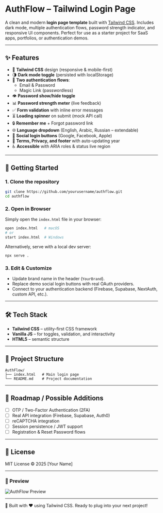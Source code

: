 # AuthFlow – Tailwind Login Page

A clean and modern **login page template** built with [Tailwind CSS](https://tailwindcss.com/). Includes dark mode, multiple authentication flows, password strength indicator, and responsive UI components. Perfect for use as a starter project for SaaS apps, portfolios, or authentication demos.

---

## ✨ Features
- 🎨 **Tailwind CSS** design (responsive & mobile-first)
- 🌗 **Dark mode toggle** (persisted with localStorage)
- 🔑 **Two authentication flows**:
  - Email & Password
  - Magic Link (passwordless)
- 👁 **Password show/hide toggle**
- 📊 **Password strength meter** (live feedback)
- ✅ **Form validation** with inline error messages
- ⏳ **Loading spinner** on submit (mock API call)
- 🔒 **Remember me** + Forgot password link
- 🌐 **Language dropdown** (English, Arabic, Russian – extendable)
- 🔗 **Social login buttons** (Google, Facebook, Apple)
- 📜 **Terms, Privacy, and footer** with auto-updating year
- ♿ **Accessible** with ARIA roles & status live region

---

## 🚀 Getting Started

### 1. Clone the repository
```bash
git clone https://github.com/yourusername/authflow.git
cd authflow
```

### 2. Open in Browser
Simply open the `index.html` file in your browser:
```bash
open index.html   # macOS
# or
start index.html  # Windows
```

Alternatively, serve with a local dev server:
```bash
npx serve .
```

### 3. Edit & Customize
- Update brand name in the header (`YourBrand`).
- Replace demo social login buttons with real OAuth providers.
- Connect to your authentication backend (Firebase, Supabase, NextAuth, custom API, etc.).

---

## 🛠 Tech Stack
- **Tailwind CSS** – utility-first CSS framework
- **Vanilla JS** – for toggles, validation, and interactivity
- **HTML5** – semantic structure

---

## 📂 Project Structure
```
AuthFlow/
├── index.html   # Main login page
└── README.md    # Project documentation
```

---

## 🔮 Roadmap / Possible Additions
- [ ] OTP / Two-Factor Authentication (2FA)
- [ ] Real API integration (Firebase, Supabase, Auth0)
- [ ] reCAPTCHA integration
- [ ] Session persistence / JWT support
- [ ] Registration & Reset Password flows

---

## 📜 License
MIT License © 2025 [Your Name]

---

### 📸 Preview
![AuthFlow Preview](https://dummyimage.com/800x600/0077ff/ffffff&text=AuthFlow+Login+Page)

---

🔑 Built with ❤️ using Tailwind CSS. Ready to plug into your next project!
